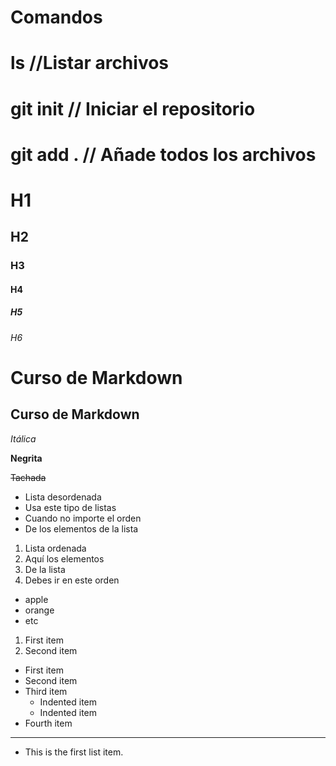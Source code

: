 # Comandos
# ls //Listar archivos
# git init // Iniciar el repositorio
# git add . // Añade todos los archivos
# H1
## H2
### H3
#### H4
##### H5
###### H6

# Curso de Markdown
## Curso de Markdown

*Itálica*

**Negrita**

~~Tachada~~ 

- Lista desordenada
- Usa este tipo de listas
- Cuando no importe el orden
- De los elementos de la lista

1. Lista ordenada
2. Aquí los elementos
3. De la lista
4. Debes ir en este orden



* apple
* orange
* etc

1. First item
2. Second item

- First item
- Second item
- Third item
    - Indented item
    - Indented item
- Fourth item
---
* This is the first list item.